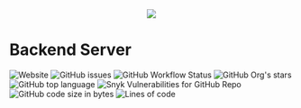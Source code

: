 <center>
<img src="https://raw.githubusercontent.com/fairfield-programming/backend-server/2d8826df2790798c0c0e8e47ca64c45432d9b5cb/.github/media/logo-full.svg">
</center>

# Backend Server

![Website](https://img.shields.io/website?down_color=lightgrey&down_message=offline&up_color=blue&up_message=online&url=https%3A%2F%2Ffairfieldprogramming.org)
![GitHub issues](https://img.shields.io/github/issues/fairfield-programming/backend-server)
![GitHub Workflow Status](https://img.shields.io/github/workflow/status/fairfield-programming/backend-server/Main)
![GitHub Org's stars](https://img.shields.io/github/stars/fairfield-programming)
![GitHub top language](https://img.shields.io/github/languages/top/fairfield-programming/backend-server)
![Snyk Vulnerabilities for GitHub Repo](https://img.shields.io/snyk/vulnerabilities/github/fairfield-programming/backend-server)
![GitHub code size in bytes](https://img.shields.io/github/languages/code-size/fairfield-programming/backend-server)
![Lines of code](https://img.shields.io/tokei/lines/github/fairfield-programming/backend-server)
